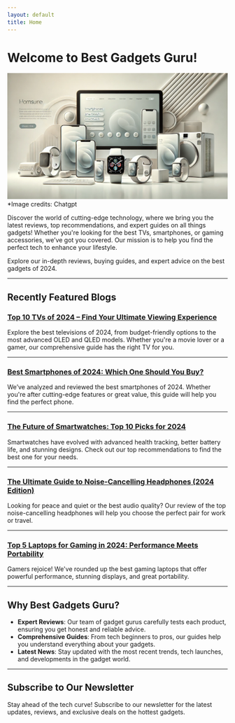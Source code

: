 ```yaml
---
layout: default
title: Home
---
```


# Welcome to Best Gadgets Guru!

![Gadget Banner](/assets/gadget-banner.png)
*Image credits: Chatgpt

Discover the world of cutting-edge technology, where we bring you the latest reviews, top recommendations, and expert guides on all things gadgets! Whether you're looking for the best TVs, smartphones, or gaming accessories, we’ve got you covered. Our mission is to help you find the perfect tech to enhance your lifestyle.

Explore our in-depth reviews, buying guides, and expert advice on the best gadgets of 2024.

---

## Recently Featured Blogs

### [Top 10 TVs of 2024 – Find Your Ultimate Viewing Experience](/tvs/top-10-tvs-2024)
Explore the best televisions of 2024, from budget-friendly options to the most advanced OLED and QLED models. Whether you're a movie lover or a gamer, our comprehensive guide has the right TV for you.

---

### [Best Smartphones of 2024: Which One Should You Buy?](#)
We’ve analyzed and reviewed the best smartphones of 2024. Whether you're after cutting-edge features or great value, this guide will help you find the perfect phone.

---

### [The Future of Smartwatches: Top 10 Picks for 2024](#)
Smartwatches have evolved with advanced health tracking, better battery life, and stunning designs. Check out our top recommendations to find the best one for your needs.

---

### [The Ultimate Guide to Noise-Cancelling Headphones (2024 Edition)](#)
Looking for peace and quiet or the best audio quality? Our review of the top noise-cancelling headphones will help you choose the perfect pair for work or travel.

---

### [Top 5 Laptops for Gaming in 2024: Performance Meets Portability](#)
Gamers rejoice! We've rounded up the best gaming laptops that offer powerful performance, stunning displays, and great portability.

---

## Why Best Gadgets Guru?

- **Expert Reviews**: Our team of gadget gurus carefully tests each product, ensuring you get honest and reliable advice.
- **Comprehensive Guides**: From tech beginners to pros, our guides help you understand everything about your gadgets.
- **Latest News**: Stay updated with the most recent trends, tech launches, and developments in the gadget world.

---

## Subscribe to Our Newsletter

Stay ahead of the tech curve! Subscribe to our newsletter for the latest updates, reviews, and exclusive deals on the hottest gadgets.
